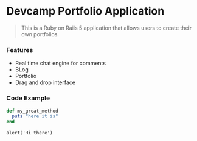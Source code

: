 # Devcamp Portfolio Application

> This is a Ruby on Rails 5 application that allows users to create their own portfolios.

### Features

- Real time chat engine for comments
- BLog
- Portfolio
- Drag and drop interface

### Code Example

```ruby
def my_great_method
  puts "here it is"
end
```

```javascipt
alert('Hi there')
```